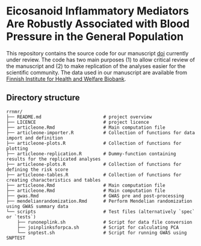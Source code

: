 # Eicosanoid Inflammatory Mediators Are Robustly Associated with Blood Pressure in the General Population

This repository contains the source code for our manuscript [doi](https://doi.org/10.1101/2020.02.08.20021022) currently under review. The code has two main purposes (1) to allow critical review of the manuscript and (2) to make replication of the analyses easier for the scientific community. The data used in our manuscript are available from [Finnish Institute for Health and Welfare Biobank](https://thl.fi/en/web/thl-biobank).

## Directory structure

````
rrnmr/
├── README.md                       # project overview
├── LICENCE                         # project licence
├── articleone.Rmd                  # Main computation file
├── articleone-importer.R           # Collection of functions for data import and definition
├── articleone-plots.R              # Collection of functions for plotting
├── articleone-replication.R        # Dummy-function containing results for the replicated analyses
├── articleone-plots.R              # Collection of functions for defining the risk score
├── articleone-tables.R             # Collection of functions for creating characteristics and tables
├── articleone.Rmd                  # Main computation file
├── articleone.Rmd                  # Main computation file
├── gwas.Rmd                        # GWAS pre and post-processing
├── mendelianrandomization.Rmd      # Perform Mendelian randomization using GWAS summary data
└── scripts                         # Test files (alternatively `spec` or `tests`)
    ├── runoneplink.sh              # Script for data file conversion
    ├── joinplinksforpca.sh         # Script for calculating PCA
    └── snptest.sh                  # Script for running GWAS using SNPTEST
````
